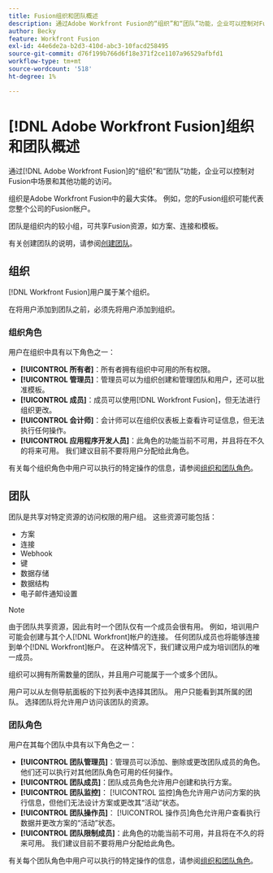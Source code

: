 ```yaml
---
title: Fusion组织和团队概述
description: 通过Adobe Workfront Fusion的“组织”和“团队”功能，企业可以控制对Fusion中场景和其他功能的访问。
author: Becky
feature: Workfront Fusion
exl-id: 44e6de2a-b2d3-410d-abc3-10facd258495
source-git-commit: d76f199b766d6f18e371f2ce1107a96529afbfd1
workflow-type: tm+mt
source-wordcount: '518'
ht-degree: 1%

---
```


# [!DNL Adobe Workfront Fusion]组织和团队概述

通过[!DNL Adobe Workfront Fusion]的“组织”和“团队”功能，企业可以控制对Fusion中场景和其他功能的访问。

组织是Adobe Workfront Fusion中的最大实体。 例如，您的Fusion组织可能代表您整个公司的Fusion帐户。

团队是组织内的较小组，可共享Fusion资源，如方案、连接和模板。

有关创建团队的说明，请参阅[创建团队](/help/workfront-fusion/set-up-and-manage-workfront-fusion/set-up-and-manage-orgs-and-teams/set-up-orgs-teams-and-users/create-a-team.md)。

## 组织

[!DNL Workfront Fusion]用户属于某个组织。

在将用户添加到团队之前，必须先将用户添加到组织。

### 组织角色

用户在组织中具有以下角色之一：

* **[!UICONTROL 所有者]**：所有者拥有组织中可用的所有权限。
* **[!UICONTROL 管理员]**：管理员可以为组织创建和管理团队和用户，还可以批准模板。
* **[!UICONTROL 成员]**：成员可以使用[!DNL Workfront Fusion]，但无法进行组织更改。
* **[!UICONTROL 会计师]**：会计师可以在组织仪表板上查看许可证信息，但无法执行任何操作。
* **[!UICONTROL 应用程序开发人员]**：此角色的功能当前不可用，并且将在不久的将来可用。 我们建议目前不要将用户分配给此角色。

有关每个组织角色中用户可以执行的特定操作的信息，请参阅[组织和团队角色](/help/workfront-fusion/references/licenses-and-roles/organization-roles.md)。

## 团队

团队是共享对特定资源的访问权限的用户组。 这些资源可能包括：

* 方案
* 连接
* Webhook
* 键
* 数据存储
* 数据结构
* 电子邮件通知设置

>[!NOTE]
>
>由于团队共享资源，因此有时一个团队仅有一个成员会很有用。 例如，培训用户可能会创建与其个人[!DNL Workfront]帐户的连接。 任何团队成员也将能够连接到单个[!DNL Workfront]帐户。 在这种情况下，我们建议用户成为培训团队的唯一成员。

组织可以拥有所需数量的团队，并且用户可能属于一个或多个团队。

用户可以从左侧导航面板的下拉列表中选择其团队。 用户只能看到其所属的团队。 选择团队将允许用户访问该团队的资源。

### 团队角色

用户在其每个团队中具有以下角色之一：

* **[!UICONTROL 团队管理员]**：管理员可以添加、删除或更改团队成员的角色。 他们还可以执行对其他团队角色可用的任何操作。
* **[!UICONTROL 团队成员]**：团队成员角色允许用户创建和执行方案。
* **[!UICONTROL 团队监控]**： [!UICONTROL 监控]角色允许用户访问方案的执行信息，但他们无法设计方案或更改其“活动”状态。
* **[!UICONTROL 团队操作员]**： [!UICONTROL 操作员]角色允许用户查看执行数据并更改方案的“活动”状态。
* **[!UICONTROL 团队限制成员]**：此角色的功能当前不可用，并且将在不久的将来可用。 我们建议目前不要将用户分配给此角色。

有关每个团队角色中用户可以执行的特定操作的信息，请参阅[组织和团队角色](/help/workfront-fusion/references/licenses-and-roles/organization-roles.md)。

